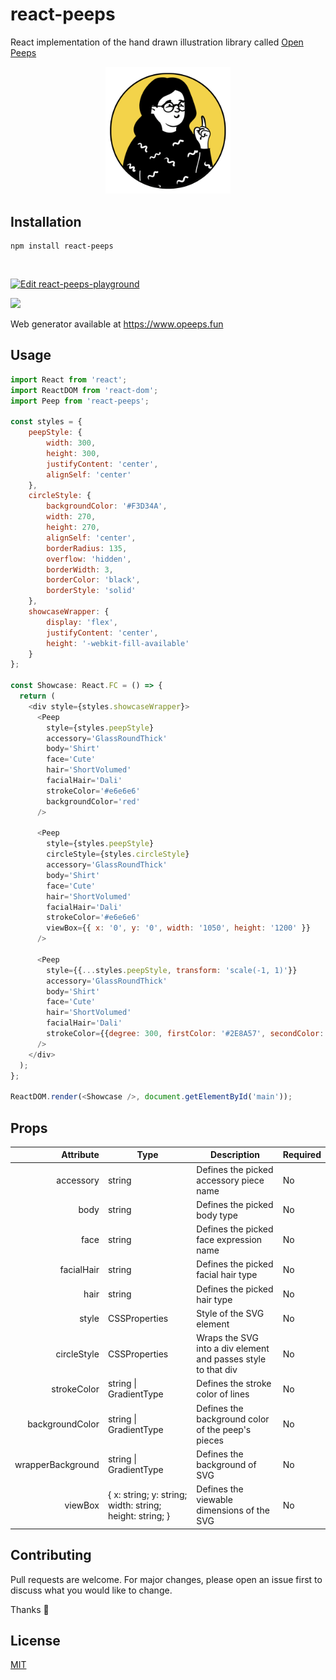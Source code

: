 # react-peeps

React implementation of the hand drawn illustration library called [Open Peeps](https://www.openpeeps.com/)

<p align="center"><img src="example.png" alt="peeps example" width="200"/></p>

## Installation

```
npm install react-peeps
```

</br>

[![Edit react-peeps-playground](https://codesandbox.io/static/img/play-codesandbox.svg)](https://codesandbox.io/s/react-peeps-playground-mbtlj?fontsize=14&hidenavigation=1&theme=dark)


<a href="https://www.buymeacoffee.com/ceamkrier"><img src="https://img.buymeacoffee.com/button-api/?text=Buy me a coffee&emoji=&slug=ceamkrier&button_colour=f9d366&font_colour=000000&font_family=Comic&outline_colour=000000&coffee_colour=FFDD00"></a>

Web generator available at https://www.opeeps.fun 

## Usage

```javascript
import React from 'react';
import ReactDOM from 'react-dom';
import Peep from 'react-peeps';

const styles = {
	peepStyle: {
		width: 300,
		height: 300,
		justifyContent: 'center',
		alignSelf: 'center'
	},
	circleStyle: {
		backgroundColor: '#F3D34A',
		width: 270,
		height: 270,
		alignSelf: 'center',
		borderRadius: 135,
		overflow: 'hidden',
		borderWidth: 3,
		borderColor: 'black',
		borderStyle: 'solid'
	},
	showcaseWrapper: {
		display: 'flex',
		justifyContent: 'center',
		height: '-webkit-fill-available'
	}
};

const Showcase: React.FC = () => {
  return (
    <div style={styles.showcaseWrapper}>
      <Peep
        style={styles.peepStyle}
        accessory='GlassRoundThick'
        body='Shirt'
        face='Cute'
        hair='ShortVolumed'
        facialHair='Dali'
        strokeColor='#e6e6e6'
        backgroundColor='red'
      />

      <Peep
        style={styles.peepStyle}
        circleStyle={styles.circleStyle}
        accessory='GlassRoundThick'
        body='Shirt'
        face='Cute'
        hair='ShortVolumed'
        facialHair='Dali'
        strokeColor='#e6e6e6'
        viewBox={{ x: '0', y: '0', width: '1050', height: '1200' }}
      />

      <Peep
        style={{...styles.peepStyle, transform: 'scale(-1, 1)'}}
        accessory='GlassRoundThick'
        body='Shirt'
        face='Cute'
        hair='ShortVolumed'
        facialHair='Dali'
        strokeColor={{degree: 300, firstColor: '#2E8A57', secondColor: '#81087F'}}
      />
    </div>
  );
};

ReactDOM.render(<Showcase />, document.getElementById('main'));
```

## Props

|         Attribute | Type                                                             | Description                                                   | Required |
|------------------:|------------------------------------------------------------------|---------------------------------------------------------------|----------|
|         accessory | string                                                           | Defines the picked accessory piece name                       | No       |
|              body | string                                                           | Defines the picked body type                                  | No       |
|              face | string                                                           | Defines the picked face expression name                       | No       |
|        facialHair | string                                                           | Defines the picked facial hair type                           | No       |
|              hair | string                                                           | Defines the picked hair type                                  | No       |
|             style | CSSProperties                                                    | Style of the SVG element                                      | No       |
|       circleStyle | CSSProperties                                                    | Wraps the SVG into a div element and passes style to that div | No       |
|       strokeColor | string \| GradientType                                           | Defines the stroke color of lines                             | No       |
|   backgroundColor | string \| GradientType                                           | Defines the background color of the peep's pieces             | No       |
| wrapperBackground | string \| GradientType                                           | Defines the background of SVG                                 | No       |
|           viewBox | {   x: string;   y: string;   width: string;   height: string; } | Defines the viewable dimensions of the SVG                    | No       |

## Contributing

Pull requests are welcome. For major changes, please open an issue first to discuss what you would like to change.

Thanks :raised_hands:

## License

[MIT](<[https://choosealicense.com/licenses/mit/](https://choosealicense.com/licenses/mit/)>)
